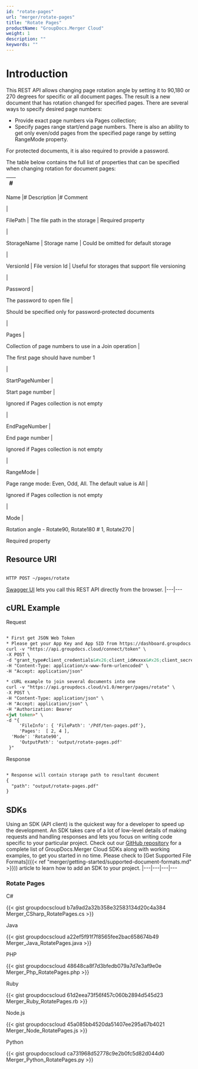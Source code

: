 ```yaml
---
id: "rotate-pages"
url: "merger/rotate-pages"
title: "Rotate Pages"
productName: "GroupDocs.Merger Cloud"
weight: 1
description: ""
keywords: ""
---
```


# Introduction #

This REST API allows changing page rotation angle by setting it to 90,180 or 270 degrees for specific or all document pages. The result is a new document that has rotation changed for specified pages.
There are several ways to specify desired page numbers:

* Provide exact page numbers via Pages collection;
* Specify pages range start/end page numbers. There is also an ability to get only even/odd pages from the specified page range by setting RangeMode property.

For protected documents, it is also required to provide a password.

The table below contains the full list of properties that can be specified when changing rotation for document pages:

|#
|---
Name
|#
Description
|#
Comment

|

FilePath
|
The file path in the storage
|
Required property

|

StorageName
|
Storage name
|
Could be omitted for default storage

|

VersionId
|
File version Id
|
Useful for storages that support file versioning

|

Password
|

The password to open file
|

Should be specified only for password-protected documents

|

Pages
|

Collection of page numbers to use in a Join operation
|

The first page should have number 1

|

StartPageNumber
|

Start page number
|

Ignored if Pages collection is not empty

|

EndPageNumber
|

End page number
|

Ignored if Pages collection is not empty

|

RangeMode
|

Page range mode: Even, Odd, All. The default value is All
|

Ignored if Pages collection is not empty

|

Mode
|

Rotation angle - Rotate90, Rotate180 # 1, Rotate270
|

Required property

## Resource URI ##

```html

HTTP POST ~/pages/rotate

 ```

[Swagger UI](https://apireference.groupdocs.cloud/merger/#/Pages/Rotate) lets you call this REST API directly from the browser.
|---|---

## cURL Example ##

 Request
```html

* First get JSON Web Token
* Please get your App Key and App SID from https://dashboard.groupdocs.cloud/#/apps. Kindly place App Key in "client_secret" and App SID in "client_id" argument.
curl -v "https://api.groupdocs.cloud/connect/token" \
-X POST \
-d "grant_type#client_credentials&#x26;client_id#xxxx&#x26;client_secret#xxxx" \
-H "Content-Type: application/x-www-form-urlencoded" \
-H "Accept: application/json"

* cURL example to join several documents into one
curl -v "https://api.groupdocs.cloud/v1.0/merger/pages/rotate" \
-X POST \
-H "Content-Type: application/json" \
-H "Accept: application/json" \
-H "Authorization: Bearer
<jwt token>" \
-d "{
     'FileInfo': { 'FilePath': '/Pdf/ten-pages.pdf'},
     'Pages':  [ 2, 4 ],
  'Mode': 'Rotate90',
     'OutputPath': 'output/rotate-pages.pdf'
 }"
 ```

 Response

```html

* Response will contain storage path to resultant document
{
  "path": "output/rotate-pages.pdf"
}
 ```

## SDKs ##

Using an SDK (API client) is the quickest way for a developer to speed up the development. An SDK takes care of a lot of low-level details of making requests and handling responses and lets you focus on writing code specific to your particular project. Check out our [GitHub repository](https://github.com/groupdocs-merger-cloud) for a complete list of GroupDocs.Merger Cloud SDKs along with working examples, to get you started in no time. Please check to [Get Supported File Formats]({{< ref "merger/getting-started/supported-document-formats.md" >}})) article to learn how to add an SDK to your project.
|---|---|---|---

### Rotate Pages ###

 C#

{{< gist groupdocscloud b7a9ad2a32b358e32583134d20c4a384 Merger_CSharp_RotatePages.cs >}}

 Java

{{< gist groupdocscloud a22ef5f91f7f8565fee2bac658674b49 Merger_Java_RotatePages.java >}}

 PHP

{{< gist groupdocscloud 48648ca8f7d3bfedb079a7d7e3af9e0e Merger_Php_RotatePages.php >}}

 Ruby

{{< gist groupdocscloud 61d2eea73f56f457c060b2894d545d23 Merger_Ruby_RotatePages.rb >}}

 Node.js

{{< gist groupdocscloud 45a085bb4520da51407ee295a67b4021 Merger_Node_RotatePages.js >}}

 Python

{{< gist groupdocscloud ca731968d52778c9e2b0fc5d82d044d0 Merger_Python_RotatePages.py >}}

